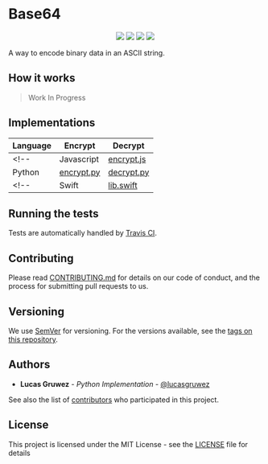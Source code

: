 # Base64
<p align="center">
<!-- replace image by project Image -->
<!-- <img height="128" src="https://cryptools.github.io/img/bit-shift.svg"> -->
</p>
<p align="center">
<img src="https://cryptools.github.io/img/status/implemented.svg">
<img src="https://img.shields.io/travis/CrypTools/Base64.svg">
<img src="https://img.shields.io/github/license/CrypTools/Base64.svg">
<img src="https://img.shields.io/github/contributors/CrypTools/Base64.svg">
</p>

A way to encode binary data in an ASCII string.

## How it works

> Work In Progress

## Implementations

|  Language  |           Encrypt           |           Decrypt           |
|------------|-----------------------------|-----------------------------|
<!-- | Javascript | [encrypt.js](js/encrypt.js) | [decrypt.js](js/decrypt.js) | --> <!--Work in progress-->
|   Python   | [encrypt.py](py/encrypt.py) | [decrypt.py](py/decrypt.py) |
<!-- |   Swift    | [lib.swift](swift/lib.swift)| [lib.swift](swift/lib.swift)| -->

## Running the tests

Tests are automatically handled by [Travis CI](https://travis-ci.org/CrypTools/Base64/).

## Contributing

Please read [CONTRIBUTING.md](https://github.com/CrypTools/cryptools.github.io/blob/master/CONTRIBUTING.md) for details on our code of conduct, and the process for submitting pull requests to us.

## Versioning

We use [SemVer](http://semver.org/) for versioning. For the versions available, see the [tags on this repository](https://github.com/CrypTools/Base64/tags).

## Authors

* **Lucas Gruwez** - *Python Implementation* - [@lucasgruwez](https://github.com/lucasgruwez)

See also the list of [contributors](https://github.com/CrypTools/Base64/contributors) who participated in this project.

## License

This project is licensed under the MIT License - see the [LICENSE](LICENSE) file for details
